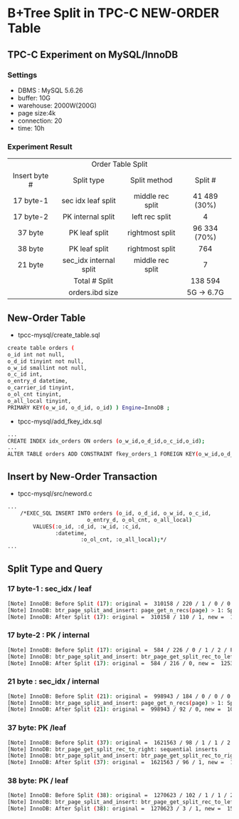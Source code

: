 # B+Tree Split in TPC-C NEW-ORDER Table

## TPC-C Experiment on MySQL/InnoDB

### Settings

- DBMS : MySQL 5.6.26
- buffer: 10G
- warehouse: 2000W(200G)
- page size:4k
- connection: 20
- time: 10h

### Experiment Result 

<table style="text-align: center" >
  <tr style="text-align: center">
    <td colspan=4>Order Table Split</td>
  </tr>
   <tr>
    <td>Insert byte #</td>
    <td>Split type</td>
    <td>Split method</td>
    <td>Split #</td>
  </tr>
  <tr>
    <td>17 byte-1</td>
    <td>sec idx leaf split</td>
    <td>middle rec split</td>
    <td>41 489 (30%)</td>
  </tr>
  <tr>
    <td>17 byte-2</td>
    <td>PK internal split</td>
    <td>left rec split</td>
    <td>4</td>
  </tr>
  <tr>
    <td>37 byte</td>
    <td>PK leaf split</td>
    <td>rightmost split</td>
    <td>96 334 (70%)</td>
  </tr>
  <tr>
    <td>38 byte</td>
    <td>PK leaf split</td>
    <td>rightmost split</td>
    <td>764</td>
  </tr>
  <tr>
    <td>21 byte</td>
    <td>sec_idx internal split</td>
    <td>middle rec split</td>
    <td>7</td>
  </tr>
  <tr>
    <td colspan=3>Total # Split</td>
    <td>138 594</td>
  </tr>
   <tr>
    <td colspan=3>orders.ibd size</td>
    <td>5G -> 6.7G</td>
  </tr>
 </table>

## New-Order Table

- tpcc-mysql/create_table.sql
```bash
create table orders (
o_id int not null, 
o_d_id tinyint not null, 
o_w_id smallint not null,
o_c_id int,
o_entry_d datetime,
o_carrier_id tinyint,
o_ol_cnt tinyint, 
o_all_local tinyint,
PRIMARY KEY(o_w_id, o_d_id, o_id) ) Engine=InnoDB ;
```

- tpcc-mysql/add_fkey_idx.sql
```bash
...
CREATE INDEX idx_orders ON orders (o_w_id,o_d_id,o_c_id,o_id);
...
ALTER TABLE orders ADD CONSTRAINT fkey_orders_1 FOREIGN KEY(o_w_id,o_d_id,o_c_id) REFERENCES customer(c_w_id,c_d_id,c_id);
```
## Insert by New-Order Transaction

- tpcc-mysql/src/neword.c
```bash
...
	/*EXEC_SQL INSERT INTO orders (o_id, o_d_id, o_w_id, o_c_id,
			             o_entry_d, o_ol_cnt, o_all_local)
		VALUES(:o_id, :d_id, :w_id, :c_id, 
		       :datetime,
                       :o_ol_cnt, :o_all_local);*/
...
```

## Split Type and Query

### 17 byte-1 : sec_idx / leaf

```bash
[Note] InnoDB: Before Split (17): original =  310158 / 220 / 1 / 0 / 0 / idx_orders
[Note] InnoDB: btr_page_split_and_insert: page_get_n_recs(page) > 1: Split (17): original =  310158 / 220 / 1 / 0 / 0 / idx_orders
[Note] InnoDB: After Split (17): original =  310158 / 110 / 1, new =  1680011 / 111 / 1
```
### 17 byte-2 : PK / internal
```bash
[Note] InnoDB: Before Split (17): original =  584 / 226 / 0 / 1 / 2 / PRIMARY
[Note] InnoDB: btr_page_split_and_insert: btr_page_get_split_rec_to_left: Split (17): original =  584 / 226 / 0 / 1 / 2 / PRIMARY
[Note] InnoDB: After Split (17): original =  584 / 216 / 0, new =  1253004 / 11 / 0
```
### 21 byte : sec_idx / internal
```bash
[Note] InnoDB: Before Split (21): original =  998943 / 184 / 0 / 0 / 0 / idx_orders
[Note] InnoDB: btr_page_split_and_insert: page_get_n_recs(page) > 1: Split (21): original =  998943 / 184 / 0 / 0 / 0 / idx_orders
[Note] InnoDB: After Split (21): original =  998943 / 92 / 0, new =  1061953 / 93 / 0
```

### 37 byte: PK /leaf
```bash
[Note] InnoDB: Before Split (37): original =  1621563 / 98 / 1 / 1 / 2 / PRIMARY
[Note] InnoDB: btr_page_get_split_rec_to_right: sequential inserts
[Note] InnoDB: btr_page_split_and_insert: btr_page_get_split_rec_to_right: Split (37): original =  1621563 / 98 / 1 / 1 / 2 / PRIMARY
[Note] InnoDB: After Split (37): original =  1621563 / 96 / 1, new =  1690640 / 3 / 1
```

### 38 byte: PK / leaf
```bash
[Note] InnoDB: Before Split (38): original =  1270623 / 102 / 1 / 1 / 2 / PRIMARY
[Note] InnoDB: btr_page_split_and_insert: btr_page_get_split_rec_to_left: Split (38): original =  1270623 / 102 / 1 / 1 / 2 / PRIMARY
[Note] InnoDB: After Split (38): original =  1270623 / 3 / 1, new =  1571186 / 100 / 1
```
